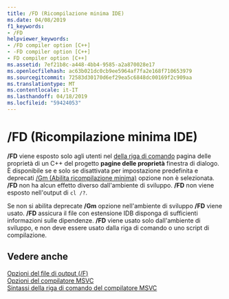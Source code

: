 ```yaml
---
title: /FD (Ricompilazione minima IDE)
ms.date: 04/08/2019
f1_keywords:
- /FD
helpviewer_keywords:
- /FD compiler option [C++]
- -FD compiler option [C++]
- FD compiler option [C++]
ms.assetid: 7ef21b8c-a448-4bb4-9585-a2a870028e17
ms.openlocfilehash: ac63b021dc0cb9ee5964af7fa2e168f710653979
ms.sourcegitcommit: 72583d30170d6ef29ea5c6848dc00169f2c909aa
ms.translationtype: MT
ms.contentlocale: it-IT
ms.lasthandoff: 04/18/2019
ms.locfileid: "59424053"
---
```

# <a name="fd-ide-minimal-rebuild"></a>/FD (Ricompilazione minima IDE)

**/FD** viene esposto solo agli utenti nel [della riga di comando](command-line-property-pages.md) pagina delle proprietà di un C++ del progetto **pagine delle proprietà** finestra di dialogo. È disponibile se e solo se disattivata per impostazione predefinita e deprecati [/Gm (Abilita ricompilazione minima)](gm-enable-minimal-rebuild.md) opzione non è selezionata. **/FD** non ha alcun effetto diverso dall'ambiente di sviluppo. **/FD** non viene esposto nell'output di `cl /?`.

Se non si abilita deprecate **/Gm** opzione nell'ambiente di sviluppo **/FD** viene usato. **/FD** assicura il file con estensione IDB disponga di sufficienti informazioni sulle dipendenze. **/FD** viene usato solo dall'ambiente di sviluppo, e non deve essere usato dalla riga di comando o uno script di compilazione.

## <a name="see-also"></a>Vedere anche

[Opzioni del file di output (/F)](output-file-f-options.md)<br/>
[Opzioni del compilatore MSVC](compiler-options.md)<br/>
[Sintassi della riga di comando del compilatore MSVC](compiler-command-line-syntax.md)
